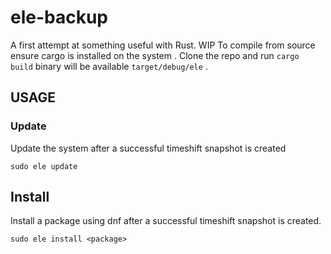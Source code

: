 # ele-backup
A first attempt at something useful with Rust. WIP
To compile from source ensure cargo is installed on the system . Clone the repo and run `cargo build` binary will be available `target/debug/ele` .

## USAGE

### Update
Update the system after a successful timeshift snapshot is created
```
sudo ele update
```
## Install 
Install a package using dnf after a successful timeshift snapshot is created. 
```
sudo ele install <package>
```

